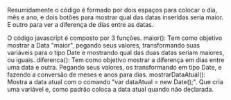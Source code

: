 Resumidamente o código é formado por dois espaços para colocar o dia, mês e ano, e dois botões para mostrar qual das datas inseridas seria maior. E outro para ver a diferença de dias entre as datas.

O código javascript é composto por 3 funções. maior(): Tem como objetivo mostrar a Data "maior", pegando seus valores, transformando suas variáveis para o tipo Date e mostrando qual das duas datas seriam maiores, ou iguais. diferenca(): Tem como objetivo mostrar a diferença em dias entre uma data e outra. Pegando seus valores, os transformando em tipo Date, e fazendo a conversão de meses e anos para dias. mostrarDataAtual(): Mostra a data atual com o comando "var dataAtual = new Date();". Que cria uma variável e, como padrão coloca a data atual quando não declarada.
